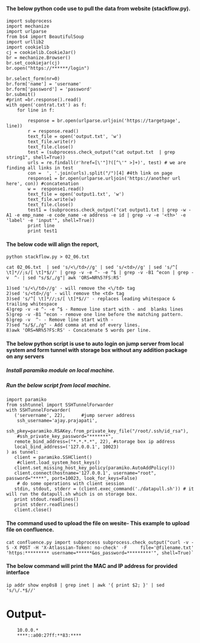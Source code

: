 #### The below python code use to pull the data from website (stackflow.py).

	import subprocess
	import mechanize
	import urlparse
	from bs4 import BeautifulSoup
	import urllib2 
	import cookielib
	cj = cookielib.CookieJar()
	br = mechanize.Browser()
	br.set_cookiejar(cj)
	br.open("https://******/login")

	br.select_form(nr=0)
	br.form['name'] = 'username'
	br.form['password'] = 'password'
	br.submit()
	#print =br.response().read()
	with open('contrat.txt') as f:
		for line in f:

			response = br.open(urlparse.urljoin('https://targetpage', line))
			r = response.read()
			text_file = open('output.txt', 'w')
			text_file.write(r)
			text_file.close()
			test = (subprocess.check_output("cat output.txt  | grep string1", shell=True))
			urls = re.findall(r'href=[\'"]?([^\'" >]+)', test) # we are finding all links in test
			con =  ', '.join(urls).split("/")[4] #4th link on page
			response1 = br.open(urlparse.urljoin('https://another url here', con)) #concatenation
			w =  response1.read()
			text_file = open('output1.txt', 'w')
			text_file.write(w)
			text_file.close()
			test1 = (subprocess.check_output("cat output1.txt | grep -w -A1 -e emp_name -e code_name -e address -e id | grep -v -e '<th>' -e 'label' -e 'input'", shell=True))
			print line
			print test1



#### The below code will align the report, 

	python stackflow.py > 02_06.txt

	cat 02_06.txt  | sed 's/<\/td>//g' | sed 's/<td>//g' | sed 's/^[ \t]*//;s/[ \t]*$//' | grep -v -e ^- -e ^$ | grep -v -B1 ^econ | grep -v  ^- | sed "s/$/,/g"| awk 'ORS=NR%5?FS:RS'

	1)sed 's/<\/td>//g' - will remove the <\/td> tag
	2)sed 's/<td>//g' - will remove the <td> tag
	3)sed 's/^[ \t]*//;s/[ \t]*$//' - replaces leading whitespace &  trailing whitespace
	4)grep -v -e ^- -e ^$ - Remove line start with - and  blanks lines
	5)grep -v -B1 ^econ - remove one line before the matching pattern.
	6)grep -v  ^- - Remove line start with -
	7)sed "s/$/,/g" - Add comma at end of every lines.
	8)awk 'ORS=NR%5?FS:RS' - Concatenate 5 words per line.


#### The below python script is use to auto login on jump server from local system and form tunnel with storage box without any addition package on any servers
##### Install paramiko module on local machine.
##### Run the below script from local machine.

	import paramiko
	from sshtunnel import SSHTunnelForwarder
	with SSHTunnelForwarder(
	   ('servername', 22),		#jump server address
	    ssh_username='ajay.prajapati',
	    ssh_pkey=paramiko.RSAKey.from_private_key_file("/root/.ssh/id_rsa"),
	    #ssh_private_key_password="*******",
	   remote_bind_address=("*.*.*.*", 22), #storage box ip address 
	   local_bind_address=('127.0.0.1', 10023)
	) as tunnel:
	   client = paramiko.SSHClient()
		#client.load_system_host_keys()
	   client.set_missing_host_key_policy(paramiko.AutoAddPolicy())
	   client.connect(hostname='127.0.0.1', username="root", password="****", port=10023, look_for_keys=False)
		# do some operations with client session
	   stdin, stdout, stderr = (client.exec_command('./datapull.sh')) # it will run the datapull.sh which is on storage box.
	   print stdout.readlines()
	   print stderr.readlines()
	   client.close()
	   
#### The command used to upload the file on wesite- This example to upload file on confluence.
	cat confluence.py import subprocess subprocess.check_output("curl -v -S -X POST -H 'X-Atlassian-Token: no-check' -F 	file='@filename.txt' 'https:********* username=******&os_password=*********'", shell=True)`

#### The below command will print the MAC and IP address for provided interface
	ip addr show enp0s8 | grep inet | awk '{ print $2; }' | sed 's/\/.*$//'
	
# Output-
		10.0.0.*
		****::a00:27ff:**83:****
